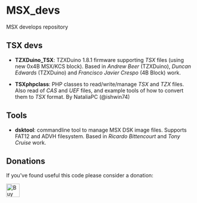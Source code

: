 # MSX_devs
MSX develops repository

## TSX devs

  * **TZXDuino_TSX**: TZXDuino 1.8.1 firmware supporting _TSX_ files (using new 0x4B MSX/KCS block). Based in _Andrew Beer_ (TZXDuino), _Duncan Edwards_ (TZXDuino) and _Francisco Javier Crespo_ (4B Block) work.
  
  * **TSXphpclass**: PHP classes to read/write/manage _TSX_ and _TZX_ files. Also read of _CAS_ and _UEF_ files, and example tools of how to convert them to _TSX_ format. By NataliaPC (@ishwin74)
  
## Tools
  
  * **dsktool**: commandline tool to manage MSX DSK image files. Supports FAT12 and ADVH filesystem. Based in _Ricardo Bittencourt_ and _Tony Cruise_ work.
  

## Donations

If you've found useful this code please consider a donation:

<a href='https://ko-fi.com/Q5Q6RROH' target='_blank'><img height='36' style='border:0px;height:36px;' src='https://az743702.vo.msecnd.net/cdn/kofi3.png?v=0' border='0' alt='Buy Me a Coffee at ko-fi.com' /></a>
